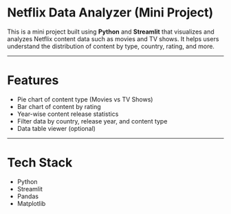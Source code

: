 
#  Netflix Data Analyzer (Mini Project)

This is a mini project built using **Python** and **Streamlit** that visualizes and analyzes Netflix content data such as movies and TV shows. It helps users understand the distribution of content by type, country, rating, and more.

---

# Features

- Pie chart of content type (Movies vs TV Shows)
- Bar chart of content by rating
- Year-wise content release statistics
- Filter data by country, release year, and content type
- Data table viewer (optional)

---

# Tech Stack

- Python
- Streamlit
- Pandas
- Matplotlib

